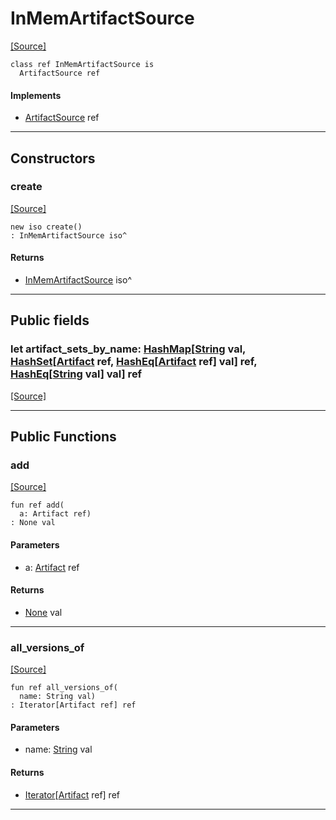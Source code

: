# InMemArtifactSource
<span class="source-link">[[Source]](src/semver-__-__-solver/in_mem_artifact_source.md#L4)</span>
```pony
class ref InMemArtifactSource is
  ArtifactSource ref
```

#### Implements

* [ArtifactSource](semver-..-..-solver-ArtifactSource.md) ref

---

## Constructors

### create
<span class="source-link">[[Source]](src/semver-__-__-solver/in_mem_artifact_source.md#L4)</span>


```pony
new iso create()
: InMemArtifactSource iso^
```

#### Returns

* [InMemArtifactSource](semver-..-..-solver-InMemArtifactSource.md) iso^

---

## Public fields

### let artifact_sets_by_name: [HashMap](collections-HashMap.md)\[[String](builtin-String.md) val, [HashSet](collections-HashSet.md)\[[Artifact](semver-..-..-solver-Artifact.md) ref, [HashEq](collections-HashEq.md)\[[Artifact](semver-..-..-solver-Artifact.md) ref\] val\] ref, [HashEq](collections-HashEq.md)\[[String](builtin-String.md) val\] val\] ref
<span class="source-link">[[Source]](src/semver-__-__-solver/in_mem_artifact_source.md#L5)</span>



---

## Public Functions

### add
<span class="source-link">[[Source]](src/semver-__-__-solver/in_mem_artifact_source.md#L7)</span>


```pony
fun ref add(
  a: Artifact ref)
: None val
```
#### Parameters

*   a: [Artifact](semver-..-..-solver-Artifact.md) ref

#### Returns

* [None](builtin-None.md) val

---

### all_versions_of
<span class="source-link">[[Source]](src/semver-__-__-solver/in_mem_artifact_source.md#L14)</span>


```pony
fun ref all_versions_of(
  name: String val)
: Iterator[Artifact ref] ref
```
#### Parameters

*   name: [String](builtin-String.md) val

#### Returns

* [Iterator](builtin-Iterator.md)\[[Artifact](semver-..-..-solver-Artifact.md) ref\] ref

---

